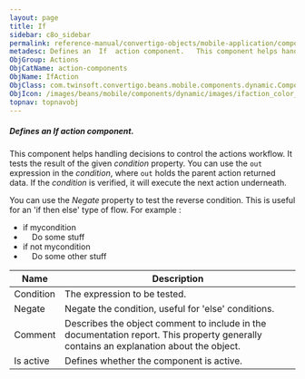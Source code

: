 ```yaml
---
layout: page
title: If
sidebar: c8o_sidebar
permalink: reference-manual/convertigo-objects/mobile-application/components/action-components/if/
metadesc: Defines an  If  action component.   This component helps handling decisions to control the actions workflow. It tests the result of the given  conditi
ObjGroup: Actions
ObjCatName: action-components
ObjName: IfAction
ObjClass: com.twinsoft.convertigo.beans.mobile.components.dynamic.ComponentManager$1
ObjIcon: /images/beans/mobile/components/dynamic/images/ifaction_color_32x32.png
topnav: topnavobj
---
```

##### Defines an <i>If</i> action component. 
 This component helps handling decisions to control the actions workflow.
It tests the result of the given <i>condition</i> property. You can use the <code>out</code> expression in the <i>condition</i>, where <code>out</code> holds the parent action returned data. If the <i>condition</i> is verified, it will execute the next action underneath.

You can use the <i>Negate</i> property to test the reverse condition. This is useful for an 'if then else' type of flow. For example :

<ul><li>if mycondition</li><li>&nbsp;&nbsp;&nbsp;&nbsp;Do some stuff</li><li>if not mycondition</li><li>&nbsp;&nbsp;&nbsp;&nbsp;Do some other stuff</li></ul>

Name | Description 
--- | ---
Condition | The expression to be tested.
Negate | Negate the condition, useful for 'else' conditions.
Comment | Describes the object comment to include in the documentation report.  This property generally contains an explanation about the object. 
Is active | Defines whether the component is active. 

